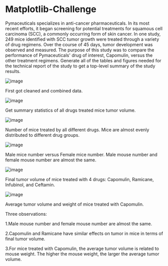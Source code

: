 # Matplotlib-Challenge
Pymaceuticals specializes in anti-cancer pharmaceuticals. In its most recent efforts, it began screening for potential treatments for squamous cell carcinoma (SCC), a commonly occurring form of skin cancer. In one study, 249 mice identified with SCC tumor growth were treated through a variety of drug regimens. Over the course of 45 days, tumor development was observed and measured. The purpose of this study was to compare the performance of Pymaceuticals' drug of interest, Capomulin, versus the other treatment regimens. Generate all of the tables and figures needed for the technical report of the study to get a top-level summary of the study results.


![image](https://user-images.githubusercontent.com/79819331/120252192-d5cc2f00-c251-11eb-94b5-f4c6caea7028.png)



First got cleaned and combined data.


![image](https://user-images.githubusercontent.com/79819331/120251473-9e5c8300-c24f-11eb-8998-e71ecd21cb9f.png)


Get summary statistics of all drugs treated mice tumor volume.


![image](https://user-images.githubusercontent.com/79819331/120251598-0ad78200-c250-11eb-9d1f-08ec5f702919.png)



Number of mice treated by all different drugs. Mice are almost evenly distributed to different drug groups.



![image](https://user-images.githubusercontent.com/79819331/120251732-728dcd00-c250-11eb-86a6-f81ab3531b32.png)


Male mice number versus Female mice number. Male mouse number and female mouse number are almost the same.


![image](https://user-images.githubusercontent.com/79819331/120251859-cb5d6580-c250-11eb-9d9e-fb7522cac783.png)





Final tumor volume of mice treated with 4 drugs: Capomulin, Ramicane, Infubinol, and Ceftamin.




![image](https://user-images.githubusercontent.com/79819331/120251980-2f802980-c251-11eb-831b-5b58235b5bc8.png)



Average tumor volume and weight of mice treated with Capomulin.


Three observations:
   
   
   1.Male mouse number and female mouse number are almost the same.
    
    
   2.Capomulin and Ramicane have similar effects on tumor in mice in terms of final tumor volume.
    
    
   3.For mice treated with Capomulin, the average tumor volume is related to mouse weight. The higher the mouse weight, the larger the average tumor volume.

